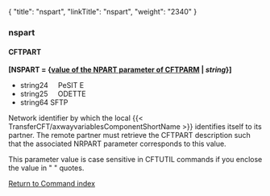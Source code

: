 {
    "title": "nspart",
    "linkTitle": "nspart",
    "weight": "2340"
}<span id="nspart"></span>

### nspart

#### CFTPART

**\[NSPART = {<u>value of the NPART
parameter of CFTPARM</u> | *string*}\]**

- string24     PeSIT
    E  
- string25     ODETTE
- string64 SFTP  

Network identifier by which the
local {{< TransferCFT/axwayvariablesComponentShortName  >}} identifies itself to its partner. The remote partner must retrieve the CFTPART description such that the
associated NRPART parameter corresponds to this value.

This parameter value is case sensitive in CFTUTIL commands if you enclose the value in " " quotes.

[Return to Command index](../../)
